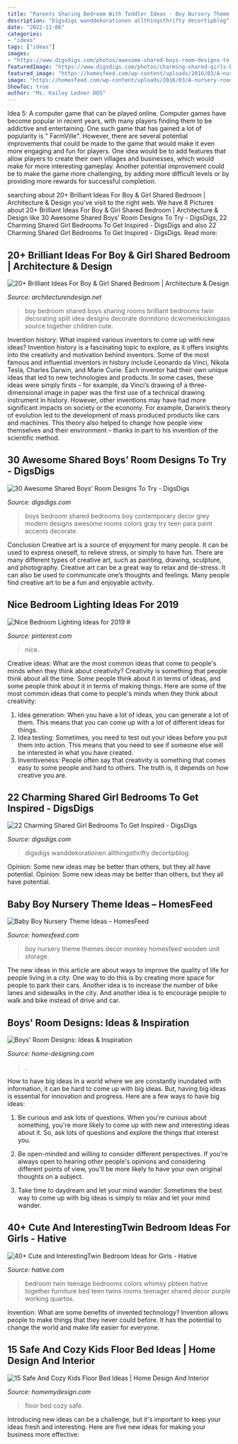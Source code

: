 ```yaml
---
title: "Parents Sharing Bedroom With Toddler Ideas - Boy Nursery Theme Themes Decor Monkey Homesfeed Wooden Unit Storage"
description: "Digsdigs wanddekorationen allthingsthrifty decortipblog"
date: "2022-11-06"
categories:
- "ideas"
tags: ["ideas"]
images:
- "https://www.digsdigs.com/photos/awesome-shared-boys-room-designs-to-try-2.jpg"
featuredImage: "https://www.digsdigs.com/photos/charming-shared-girls-bedrooms-to-get-inspried-10.jpg"
featured_image: "https://homesfeed.com/wp-content/uploads/2016/03/A-nursery-room-decor-theme-with-cute-monkey-pictures-wood-made-baby-crib-wooden-storage-unit-wooden-baby-changing-desk-with-storage-unit-underneath.jpg"
image: "https://homesfeed.com/wp-content/uploads/2016/03/A-nursery-room-decor-theme-with-cute-monkey-pictures-wood-made-baby-crib-wooden-storage-unit-wooden-baby-changing-desk-with-storage-unit-underneath.jpg"
ShowToc: true
author: "Ms. Kailey Ledner DDS"
---
```



Idea 5: A computer game that can be played online.
Computer games have become popular in recent years, with many players finding them to be addictive and entertaining. One such game that has gained a lot of popularity is " FarmVille". However, there are several potential improvements that could be made to the game that would make it even more engaging and fun for players. One idea would be to add features that allow players to create their own villages and businesses, which would make for more interesting gameplay. Another potential improvement could be to make the game more challenging, by adding more difficult levels or by providing more rewards for successful completion.

	

		
searching about 20+ Brilliant Ideas For Boy &amp; Girl Shared Bedroom | Architecture &amp; Design you've visit to the right web. We have 8 Pictures about 20+ Brilliant Ideas For Boy &amp; Girl Shared Bedroom | Architecture &amp; Design like 30 Awesome Shared Boys’ Room Designs To Try - DigsDigs, 22 Charming Shared Girl Bedrooms To Get Inspired - DigsDigs and also 22 Charming Shared Girl Bedrooms To Get Inspired - DigsDigs. Read more:
		
    
## 20+ Brilliant Ideas For Boy &amp; Girl Shared Bedroom | Architecture &amp; Design

<img loading=lazy src="http://cdn.architecturendesign.net/wp-content/uploads/2015/05/AD-Shared-Bedroom-Boy-Girl-7.jpg" onerror="this.onerror=null;this.src='https://tse1.mm.bing.net/th?id=OIP.B3b8984uJoQWMVXAnZo5eAHaE8&amp;pid=15.1';" alt="20+ Brilliant Ideas For Boy &amp; Girl Shared Bedroom | Architecture &amp; Design">

_Source: architecturendesign.net_

>boy bedroom shared boys sharing rooms brilliant bedrooms twin decorating split idea designs decorate dormitorio dcwomenkickingass source together children cute. 

	

Invention history: What inspired various inventors to come up with new ideas?
Invention history is a fascinating topic to explore, as it offers insights into the creativity and motivation behind inventors. Some of the most famous and influential inventors in history include Leonardo da Vinci, Nikola Tesla, Charles Darwin, and Marie Curie. Each inventor had their own unique ideas that led to new technologies and products. In some cases, these ideas were simply firsts – for example, da Vinci’s drawing of a three-dimensional image in paper was the first use of a technical drawing instrument in history. However, other inventions may have had more significant impacts on society or the economy. For example, Darwin’s theory of evolution led to the development of mass produced products like cars and machines. This theory also helped to change how people view themselves and their environment – thanks in part to his invention of the scientific method.

    
## 30 Awesome Shared Boys’ Room Designs To Try - DigsDigs

<img loading=lazy src="https://www.digsdigs.com/photos/awesome-shared-boys-room-designs-to-try-2.jpg" onerror="this.onerror=null;this.src='https://tse3.mm.bing.net/th?id=OIP.7I_qIWB6QnKpCFq3krgNDwHaE7&amp;pid=15.1';" alt="30 Awesome Shared Boys’ Room Designs To Try - DigsDigs">

_Source: digsdigs.com_

>boys bedroom shared bedrooms boy contemporary decor grey modern designs awesome rooms colors gray try teen para paint accents decorate. 

	

Conclusion
Creative art is a source of enjoyment for many people. It can be used to express oneself, to relieve stress, or simply to have fun. There are many different types of creative art, such as painting, drawing, sculpture, and photography.
Creative art can be a great way to relax and de-stress. It can also be used to communicate one’s thoughts and feelings. Many people find creative art to be a fun and enjoyable activity.

    
## Nice Bedroom Lighting Ideas For 2019 #

<img loading=lazy src="https://i.pinimg.com/originals/7f/da/60/7fda6090150544f11e330be1ad4d4416.jpg" onerror="this.onerror=null;this.src='https://tse4.mm.bing.net/th?id=OIP.H-mGh89_hQvH_KPx4hYePAHaK2&amp;pid=15.1';" alt="Nice Bedroom Lighting Ideas for 2019 #">

_Source: pinterest.com_

>nice. 

	

Creative ideas: What are the most common ideas that come to people's minds when they think about creativity?
Creativity is something that people think about all the time. Some people think about it in terms of ideas, and some people think about it in terms of making things. Here are some of the most common ideas that come to people's minds when they think about creativity: 
1. Idea generation: When you have a lot of ideas, you can generate a lot of them. This means that you can come up with a lot of different ideas for things. 
2. Idea testing: Sometimes, you need to test out your ideas before you put them into action. This means that you need to see if someone else will be interested in what you have created. 
3. Inventiveness: People often say that creativity is something that comes easy to some people and hard to others. The truth is, it depends on how creative you are.

    
## 22 Charming Shared Girl Bedrooms To Get Inspired - DigsDigs

<img loading=lazy src="https://www.digsdigs.com/photos/charming-shared-girls-bedrooms-to-get-inspried-10.jpg" onerror="this.onerror=null;this.src='https://tse3.mm.bing.net/th?id=OIP.8TlkprjffzTdR90-yiKDhwHaNS&amp;pid=15.1';" alt="22 Charming Shared Girl Bedrooms To Get Inspired - DigsDigs">

_Source: digsdigs.com_

>digsdigs wanddekorationen allthingsthrifty decortipblog. 

	

Opinion: Some new ideas may be better than others, but they all have potential.
Opinion: Some new ideas may be better than others, but they all have potential.

    
## Baby Boy Nursery Theme Ideas – HomesFeed

<img loading=lazy src="https://homesfeed.com/wp-content/uploads/2016/03/A-nursery-room-decor-theme-with-cute-monkey-pictures-wood-made-baby-crib-wooden-storage-unit-wooden-baby-changing-desk-with-storage-unit-underneath.jpg" onerror="this.onerror=null;this.src='https://tse4.mm.bing.net/th?id=OIP.1AFPq8cJIsdrmW_7H3PAqgHaFk&amp;pid=15.1';" alt="Baby Boy Nursery Theme Ideas – HomesFeed">

_Source: homesfeed.com_

>boy nursery theme themes decor monkey homesfeed wooden unit storage. 

	

The new ideas in this article are about ways to improve the quality of life for people living in a city. One way to do this is by creating more space for people to park their cars. Another idea is to increase the number of bike lanes and sidewalks in the city. And another idea is to encourage people to walk and bike instead of drive and car.

    
## Boys&#039; Room Designs: Ideas &amp; Inspiration

<img loading=lazy src="http://cdn.home-designing.com/wp-content/uploads/2013/03/blue-patchwork-quilt-pendant-lit-boys-room.jpeg" onerror="this.onerror=null;this.src='https://tse3.mm.bing.net/th?id=OIP.nxWm02aeKEB0rwy1RMszAwHaGh&amp;pid=15.1';" alt="Boys&#039; Room Designs: Ideas &amp; Inspiration">

_Source: home-designing.com_

>. 

	

How to have big ideas
In a world where we are constantly inundated with information, it can be hard to come up with big ideas. But, having big ideas is essential for innovation and progress. Here are a few ways to have big ideas:
1) Be curious and ask lots of questions. When you're curious about something, you're more likely to come up with new and interesting ideas about it. So, ask lots of questions and explore the things that interest you.

2) Be open-minded and willing to consider different perspectives. If you're always open to hearing other people's opinions and considering different points of view, you'll be more likely to have your own original thoughts on a subject.

3) Take time to daydream and let your mind wander. Sometimes the best way to come up with big ideas is simply to relax and let your mind wander.

    
## 40+ Cute And InterestingTwin Bedroom Ideas For Girls - Hative

<img loading=lazy src="https://hative.com/wp-content/uploads/2015/06/twin-bedroom-ideas-for-girls/35-twin-bedroom-ideas-for-girls.jpg" onerror="this.onerror=null;this.src='https://tse3.mm.bing.net/th?id=OIP.YbOu8z7IJ8zb4Yx0Uc-nLwHaF2&amp;pid=15.1';" alt="40+ Cute and InterestingTwin Bedroom Ideas for Girls - Hative">

_Source: hative.com_

>bedroom twin teenage bedrooms colors whimsy pbteen hative together furniture bed teen twins rooms teenager shared decor purple working quartos. 

	

Invention: What are some benefits of invented technology?
Invention allows people to make things that they never could before. It has the potential to change the world and make life easier for everyone.

    
## 15 Safe And Cozy Kids Floor Bed Ideas | Home Design And Interior

<img loading=lazy src="http://homemydesign.com/wp-content/uploads/2017/05/cozy-and-simple-kids-floor-bed-ideas.jpg" onerror="this.onerror=null;this.src='https://tse3.mm.bing.net/th?id=OIP.huxgBnDHSvuyK3KN8F72-QHaLG&amp;pid=15.1';" alt="15 Safe And Cozy Kids Floor Bed Ideas | Home Design And Interior">

_Source: homemydesign.com_

>floor bed cozy safe. 

	

Introducing new ideas can be a challenge, but it's important to keep your ideas fresh and interesting. Here are five new ideas for making your business more effective:

